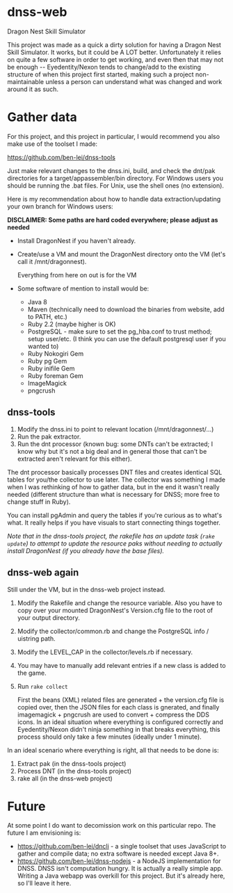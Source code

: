 # dnss-web
Dragon Nest Skill Simulator

This project was made as a quick a dirty solution for having a Dragon Nest Skill Simulator.
It works, but it could be A LOT better. Unfortunately it relies on quite a few software in
order to get working, and even then that may not be enough -- Eyedentity/Nexon tends to change/add
to the existing structure of when this project first started, making such a project non-maintainable
unless a person can understand what was changed and work around it as such.

# Gather data

For this project, and this project in particular, I would recommend you also make use of the toolset I made:

  <https://github.com/ben-lei/dnss-tools>

Just make relevant changes to the dnss.ini, build, and check the dnt/pak directories for a target/appassembler/bin directory.
For Windows users you should be running the .bat files. For Unix, use the shell ones (no extension).

Here is my recommendation about how to handle data extraction/updating your own branch for Windows users:

**DISCLAIMER: Some paths are hard coded everywhere; please adjust as needed**

- Install DragonNest if you haven't already.
- Create/use a VM and mount the DragonNest directory onto the VM (let's call it /mnt/dragonnest).
   
   Everything from here on out is for the VM
- Some software of mention to install would be:
   - Java 8
   - Maven (technically need to download the binaries from website, add to PATH, etc.)
   - Ruby 2.2 (maybe higher is OK)
   - PostgreSQL - make sure to set the pg_hba.conf to trust method; setup user/etc. (I think you can use the default postgresql user if you wanted to)
   - Ruby Nokogiri Gem
   - Ruby pg Gem
   - Ruby inifile Gem
   - Ruby foreman Gem
   - ImageMagick
   - pngcrush

## dnss-tools
1. Modify the dnss.ini to point to relevant location (/mnt/dragonnest/...)
1. Run the pak extractor.
1. Run the dnt processor (known bug: some DNTs can't be extracted; I know why but it's not a big deal and in general those that can't be extracted aren't relevant for this either).

  The dnt processor basically processes DNT files and creates identical SQL tables for you/the collector to use later. The collector was something I made when I was rethinking of how to gather data, but in the end it wasn't really needed (different structure than what is necessary for DNSS; more free to change stuff in Ruby).
   
  You can install pgAdmin and query the tables if you're curious as to what's what. It really helps if you have visuals to start connecting things together.

*Note that in the dnss-tools project, the rakefile has an update task (`rake update`) to attempt to update the resource
paks without needing to actually install DragonNest (if you already have the base files).*

## dnss-web again
Still under the VM, but in the dnss-web project instead.

  1. Modify the Rakefile and change the resource variable. Also you have to copy over your mounted DragonNest's Version.cfg file to the root of your output directory.
  1. Modify the collector/common.rb and change the PostgreSQL info / uistring path.
  1. Modify the LEVEL_CAP in the collector/levels.rb if necessary.
  1. You may have to manually add relevant entries if a new class is added to the game.
  1. Run `rake collect`
  
     First the beans (XML) related files are generated + the version.cfg file is copied over, then the JSON files for each class is gnerated, and finally imagemagick + pngcrush are used to convert + compress the DDS icons. In an ideal situation where everything is configured correctly and Eyedentity/Nexon didn't ninja something in that breaks everything, this process should only take a few minutes (ideally under 1 minute).
     
In an ideal scenario where everything is right, all that needs to be done is:
  1. Extract pak (in the dnss-tools project)
  2. Process DNT (in the dnss-tools project)
  3. rake all (in the dnss-web project)

# Future
At some point I do want to decomission work on this particular repo. The future I am envisioning is:
 - <https://github.com/ben-lei/dncli> - a single toolset that uses JavaScript to gather and compile data; no extra software is needed except Java 8+.
 - <https://github.com/ben-lei/dnss-nodejs> - a NodeJS implementation for DNSS. DNSS isn't computation hungry. It is actually a really simple app. Writing a Java webapp was overkill for this project. But it's already here, so I'll leave it here.

